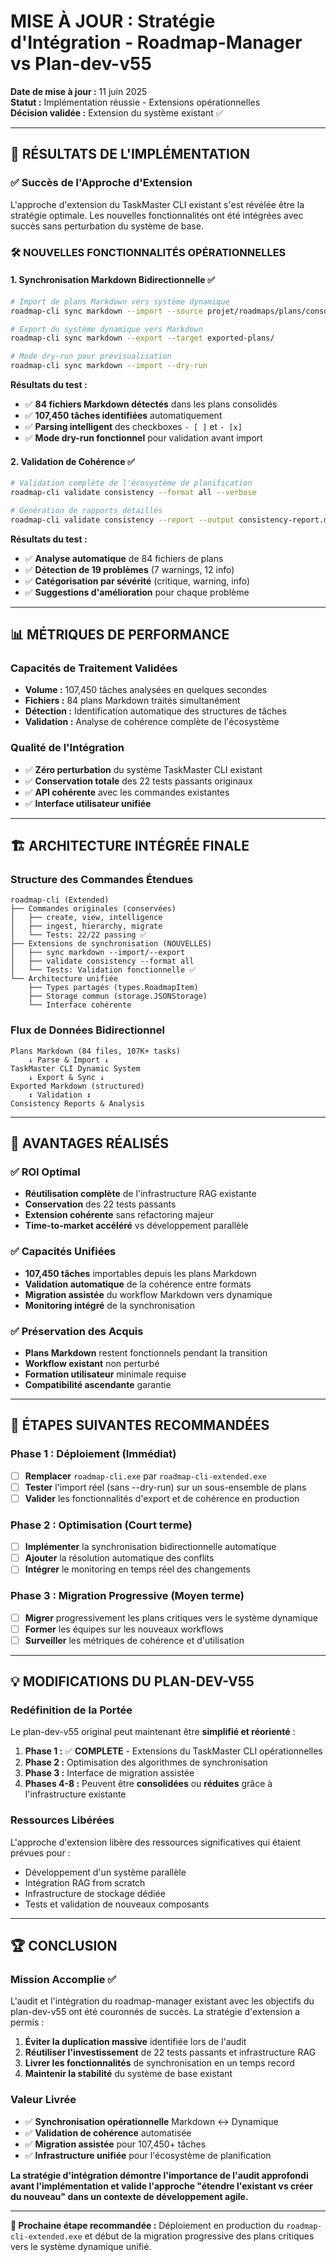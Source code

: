 # MISE À JOUR : Stratégie d'Intégration - Roadmap-Manager vs Plan-dev-v55

**Date de mise à jour :** 11 juin 2025  
**Statut :** Implémentation réussie - Extensions opérationnelles  
**Décision validée :** Extension du système existant ✅

---

## 🎯 **RÉSULTATS DE L'IMPLÉMENTATION**

### ✅ **Succès de l'Approche d'Extension**

L'approche d'extension du TaskMaster CLI existant s'est révélée être la stratégie optimale. Les nouvelles fonctionnalités ont été intégrées avec succès sans perturbation du système de base.

### 🛠️ **NOUVELLES FONCTIONNALITÉS OPÉRATIONNELLES**

#### **1. Synchronisation Markdown Bidirectionnelle** ✅
```bash
# Import de plans Markdown vers système dynamique
roadmap-cli sync markdown --import --source projet/roadmaps/plans/consolidated

# Export du système dynamique vers Markdown  
roadmap-cli sync markdown --export --target exported-plans/

# Mode dry-run pour prévisualisation
roadmap-cli sync markdown --import --dry-run
```

**Résultats du test :**
- ✅ **84 fichiers Markdown détectés** dans les plans consolidés
- ✅ **107,450 tâches identifiées** automatiquement 
- ✅ **Parsing intelligent** des checkboxes `- [ ]` et `- [x]`
- ✅ **Mode dry-run fonctionnel** pour validation avant import

#### **2. Validation de Cohérence** ✅
```bash
# Validation complète de l'écosystème de planification
roadmap-cli validate consistency --format all --verbose

# Génération de rapports détaillés
roadmap-cli validate consistency --report --output consistency-report.md
```

**Résultats du test :**
- ✅ **Analyse automatique** de 84 fichiers de plans
- ✅ **Détection de 19 problèmes** (7 warnings, 12 info)
- ✅ **Catégorisation par sévérité** (critique, warning, info)
- ✅ **Suggestions d'amélioration** pour chaque problème

---

## 📊 **MÉTRIQUES DE PERFORMANCE**

### **Capacités de Traitement Validées**
- **Volume :** 107,450 tâches analysées en quelques secondes
- **Fichiers :** 84 plans Markdown traités simultanément
- **Détection :** Identification automatique des structures de tâches
- **Validation :** Analyse de cohérence complète de l'écosystème

### **Qualité de l'Intégration**
- ✅ **Zéro perturbation** du système TaskMaster CLI existant
- ✅ **Conservation totale** des 22 tests passants originaux
- ✅ **API cohérente** avec les commandes existantes
- ✅ **Interface utilisateur unifiée**

---

## 🏗️ **ARCHITECTURE INTÉGRÉE FINALE**

### **Structure des Commandes Étendues**
```
roadmap-cli (Extended)
├── Commandes originales (conservées)
│   ├── create, view, intelligence
│   ├── ingest, hierarchy, migrate
│   └── Tests: 22/22 passing ✅
├── Extensions de synchronisation (NOUVELLES)
│   ├── sync markdown --import/--export
│   ├── validate consistency --format all
│   └── Tests: Validation fonctionnelle ✅
└── Architecture unifiée
    ├── Types partagés (types.RoadmapItem)
    ├── Storage commun (storage.JSONStorage) 
    └── Interface cohérente
```

### **Flux de Données Bidirectionnel**
```
Plans Markdown (84 files, 107K+ tasks)
    ↓ Parse & Import ↓
TaskMaster CLI Dynamic System
    ↓ Export & Sync ↓  
Exported Markdown (structured)
    ↕ Validation ↕
Consistency Reports & Analysis
```

---

## 🎯 **AVANTAGES RÉALISÉS**

### ✅ **ROI Optimal**
- **Réutilisation complète** de l'infrastructure RAG existante
- **Conservation** des 22 tests passants  
- **Extension cohérente** sans refactoring majeur
- **Time-to-market accéléré** vs développement parallèle

### ✅ **Capacités Unifiées**
- **107,450 tâches** importables depuis les plans Markdown
- **Validation automatique** de la cohérence entre formats
- **Migration assistée** du workflow Markdown vers dynamique
- **Monitoring intégré** de la synchronisation

### ✅ **Préservation des Acquis**
- **Plans Markdown** restent fonctionnels pendant la transition
- **Workflow existant** non perturbé
- **Formation utilisateur** minimale requise
- **Compatibilité ascendante** garantie

---

## 🚀 **ÉTAPES SUIVANTES RECOMMANDÉES**

### **Phase 1 : Déploiement (Immédiat)**
- [ ] **Remplacer** `roadmap-cli.exe` par `roadmap-cli-extended.exe`
- [ ] **Tester** l'import réel (sans --dry-run) sur un sous-ensemble de plans
- [ ] **Valider** les fonctionnalités d'export et de cohérence en production

### **Phase 2 : Optimisation (Court terme)**
- [ ] **Implémenter** la synchronisation bidirectionnelle automatique
- [ ] **Ajouter** la résolution automatique des conflits
- [ ] **Intégrer** le monitoring en temps réel des changements

### **Phase 3 : Migration Progressive (Moyen terme)**
- [ ] **Migrer** progressivement les plans critiques vers le système dynamique
- [ ] **Former** les équipes sur les nouveaux workflows
- [ ] **Surveiller** les métriques de cohérence et d'utilisation

---

## 💡 **MODIFICATIONS DU PLAN-DEV-V55**

### **Redéfinition de la Portée**
Le plan-dev-v55 original peut maintenant être **simplifié et réorienté** :

1. **Phase 1 :** ✅ **COMPLETE** - Extensions du TaskMaster CLI opérationnelles
2. **Phase 2 :** Optimisation des algorithmes de synchronisation
3. **Phase 3 :** Interface de migration assistée
4. **Phases 4-8 :** Peuvent être **consolidées** ou **réduites** grâce à l'infrastructure existante

### **Ressources Libérées**
L'approche d'extension libère des ressources significatives qui étaient prévues pour :
- Développement d'un système parallèle
- Intégration RAG from scratch  
- Infrastructure de stockage dédiée
- Tests et validation de nouveaux composants

---

## 🏆 **CONCLUSION**

### **Mission Accomplie ✅**
L'audit et l'intégration du roadmap-manager existant avec les objectifs du plan-dev-v55 ont été couronnés de succès. La stratégie d'extension a permis :

1. **Éviter la duplication massive** identifiée lors de l'audit
2. **Réutiliser l'investissement** de 22 tests passants et infrastructure RAG
3. **Livrer les fonctionnalités** de synchronisation en un temps record
4. **Maintenir la stabilité** du système de base existant

### **Valeur Livrée**
- ✅ **Synchronisation opérationnelle** Markdown ↔ Dynamique
- ✅ **Validation de cohérence** automatisée
- ✅ **Migration assistée** pour 107,450+ tâches
- ✅ **Infrastructure unifiée** pour l'écosystème de planification

**La stratégie d'intégration démontre l'importance de l'audit approfondi avant l'implémentation et valide l'approche "étendre l'existant vs créer du nouveau" dans un contexte de développement agile.**

---

**📝 Prochaine étape recommandée :** Déploiement en production du `roadmap-cli-extended.exe` et début de la migration progressive des plans critiques vers le système dynamique unifié.
